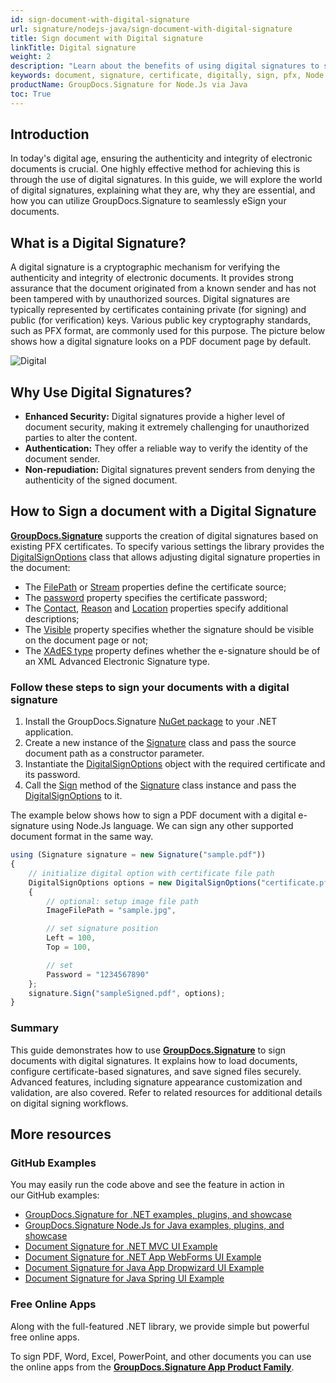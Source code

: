 ```yaml
---
id: sign-document-with-digital-signature
url: signature/nodejs-java/sign-document-with-digital-signature
title: Sign document with Digital signature
linkTitle: Digital signature
weight: 2
description: "Learn about the benefits of using digital signatures to sign documents securely. Discover how to add programmatically digital signatures in Node.Js with step-by-step instructions."
keywords: document, signature, certificate, digitally, sign, pfx, Node.Js, net
productName: GroupDocs.Signature for Node.Js via Java 
toc: True
---
```


## Introduction

In today's digital age, ensuring the authenticity and integrity of electronic documents is crucial. One highly effective method for achieving this is through the use of digital signatures. In this guide, we will explore the world of digital signatures, explaining what they are, why they are essential, and how you can utilize GroupDocs.Signature to seamlessly eSign your documents.

## What is a Digital Signature?

A digital signature is a cryptographic mechanism for verifying the authenticity and integrity of electronic documents. It provides strong assurance that the document originated from a known sender and has not been tampered with by unauthorized sources. Digital signatures are typically represented by certificates containing private (for signing) and public (for verification) keys. Various public key cryptography standards, such as PFX format, are commonly used for this purpose.
The picture below shows how a digital signature looks on a PDF document page by default.

![Digital](/signature/nodejs-java/images/esign-document-with-digital-signature.png)

## Why Use Digital Signatures?

- **Enhanced Security:** Digital signatures provide a higher level of document security, making it extremely challenging for unauthorized parties to alter the content.
- **Authentication:** They offer a reliable way to verify the identity of the document sender.
- **Non-repudiation:** Digital signatures prevent senders from denying the authenticity of the signed document.


## How to Sign a document with a Digital Signature

**[GroupDocs.Signature](https://products.groupdocs.com/signature/nodejs-java)** supports the creation of digital signatures based on existing PFX certificates. To specify various settings the library provides the [DigitalSignOptions](https://reference.groupdocs.com/signature/nodejs-java/com.groupdocs.signature.options/digitalsignoptions/) class that allows adjusting digital signature properties in the document:

* The [FilePath](https://reference.groupdocs.com/signature/nodejs-java/com.groupdocs.signature.options/digitalsignoptions/certificatefilepath/) or [Stream](https://reference.groupdocs.com/signature/nodejs-java/com.groupdocs.signature.options/digitalsignoptions/certificatestream/) properties define the certificate source;
* The [password](https://reference.groupdocs.com/signature/nodejs-java/com.groupdocs.signature.options/digitalsignoptions/password/) property specifies the certificate password;
* The [Contact](https://reference.groupdocs.com/signature/nodejs-java/com.groupdocs.signature.options/digitalsignoptions/contact/), [Reason](https://reference.groupdocs.com/signature/nodejs-java/com.groupdocs.signature.options/digitalsignoptions/reason/) and [Location](https://reference.groupdocs.com/signature/nodejs-java/com.groupdocs.signature.options/digitalsignoptions/location/) properties specify additional descriptions;
* The [Visible](https://reference.groupdocs.com/signature/nodejs-java/com.groupdocs.signature.options/digitalsignoptions/visible/) property specifies whether the signature should be visible on the document page or not;
* The [XAdES type](https://reference.groupdocs.com/signature/nodejs-java/com.groupdocs.signature.options/digitalsignoptions/xadestype/) property defines whether the e-signature should be of an XML Advanced Electronic Signature type.

### Follow these steps to sign your documents with a digital signature

1. Install the GroupDocs.Signature [NuGet package](https://www.nuget.org/packages/groupdocs.signature) to your .NET application.
2. Create a new instance of the [Signature](https://reference.groupdocs.com/signature/nodejs-java/com.groupdocs.signature/signature) class and pass the source document path as a constructor parameter.
3. Instantiate the [DigitalSignOptions](https://reference.groupdocs.com/signature/nodejs-java/com.groupdocs.signature.options/digitalsignoptions/) object with the required certificate and its password.
4. Call the [Sign](https://reference.groupdocs.com/signature/nodejs-java/com.groupdocs.signature/signature/sign/) method of the [Signature](https://reference.groupdocs.com/signature/nodejs-java/com.groupdocs.signature/signature) class instance and pass the [DigitalSignOptions](https://reference.groupdocs.com/signature/nodejs-java/com.groupdocs.signature.options/digitalsignoptions/) to it.

The example below shows how to sign a PDF document with a digital e-signature using Node.Js language. We can sign any other supported document format in the same way.

```javascript
using (Signature signature = new Signature("sample.pdf"))
{
    // initialize digital option with certificate file path
    DigitalSignOptions options = new DigitalSignOptions("certificate.pfx")
    {
        // optional: setup image file path
        ImageFilePath = "sample.jpg",

        // set signature position
        Left = 100,
        Top = 100,

        // set
        Password = "1234567890"
    };
    signature.Sign("sampleSigned.pdf", options);
}
```
### Summary
This guide demonstrates how to use [**GroupDocs.Signature**](https://products.groupdocs.com/signature/nodejs-java) to sign documents with digital signatures. It explains how to load documents, configure certificate-based signatures, and save signed files securely. Advanced features, including signature appearance customization and validation, are also covered. Refer to related resources for additional details on digital signing workflows.



## More resources

### GitHub Examples

You may easily run the code above and see the feature in action in our GitHub examples:

* [GroupDocs.Signature for .NET examples, plugins, and showcase](https://github.com/groupdocs-signature/GroupDocs.Signature-for-.NET)
* [GroupDocs.Signature Node.Js for Java examples, plugins, and showcase](https://github.com/groupdocs-signature/GroupDocs.Signature-for-Java)
* [Document Signature for .NET MVC UI Example](https://github.com/groupdocs-signature/GroupDocs.Signature-for-.NET-MVC)
* [Document Signature for .NET App WebForms UI Example](https://github.com/groupdocs-signature/GroupDocs.Signature-for-.NET-WebForms)
* [Document Signature for Java App Dropwizard UI Example](https://github.com/groupdocs-signature/GroupDocs.Signature-for-Java-Dropwizard)
* [Document Signature for Java Spring UI Example](https://github.com/groupdocs-signature/GroupDocs.Signature-for-Java-Spring)

### Free Online Apps

Along with the full-featured .NET library, we provide simple but powerful free online apps.

To sign PDF, Word, Excel, PowerPoint, and other documents you can use the online apps from the **[GroupDocs.Signature App Product Family](https://products.groupdocs.app/signature/family)**.
